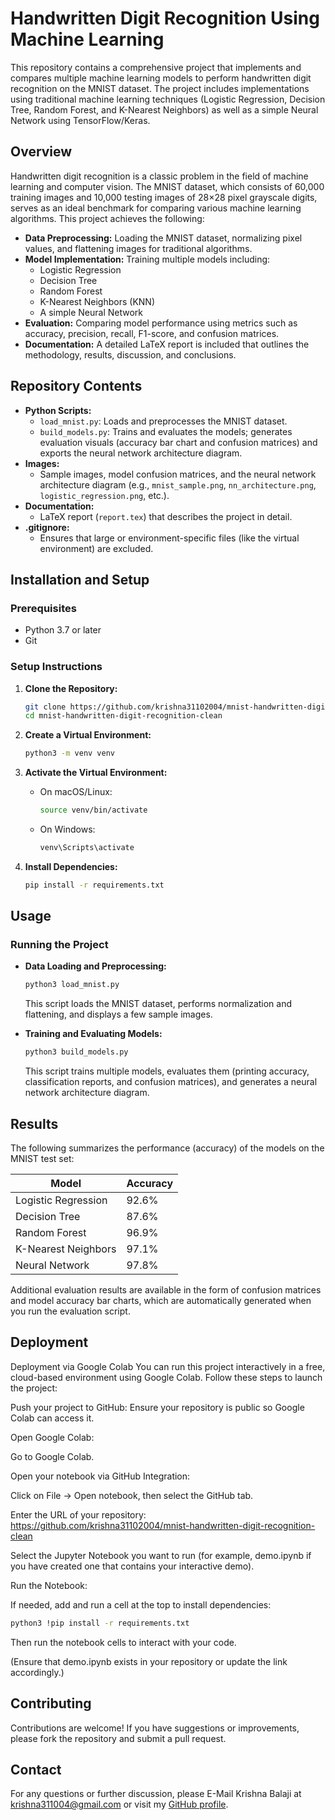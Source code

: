 # Handwritten Digit Recognition Using Machine Learning

This repository contains a comprehensive project that implements and compares multiple machine learning models to perform handwritten digit recognition on the MNIST dataset. The project includes implementations using traditional machine learning techniques (Logistic Regression, Decision Tree, Random Forest, and K-Nearest Neighbors) as well as a simple Neural Network using TensorFlow/Keras.

## Overview

Handwritten digit recognition is a classic problem in the field of machine learning and computer vision. The MNIST dataset, which consists of 60,000 training images and 10,000 testing images of 28×28 pixel grayscale digits, serves as an ideal benchmark for comparing various machine learning algorithms. This project achieves the following:

- **Data Preprocessing:** Loading the MNIST dataset, normalizing pixel values, and flattening images for traditional algorithms.
- **Model Implementation:** Training multiple models including:
  - Logistic Regression
  - Decision Tree
  - Random Forest
  - K-Nearest Neighbors (KNN)
  - A simple Neural Network
- **Evaluation:** Comparing model performance using metrics such as accuracy, precision, recall, F1-score, and confusion matrices.
- **Documentation:** A detailed LaTeX report is included that outlines the methodology, results, discussion, and conclusions.

## Repository Contents

- **Python Scripts:**
  - `load_mnist.py`: Loads and preprocesses the MNIST dataset.
  - `build_models.py`: Trains and evaluates the models; generates evaluation visuals (accuracy bar chart and confusion matrices) and exports the neural network architecture diagram.
- **Images:**
  - Sample images, model confusion matrices, and the neural network architecture diagram (e.g., `mnist_sample.png`, `nn_architecture.png`, `logistic_regression.png`, etc.).
- **Documentation:**
  - LaTeX report (`report.tex`) that describes the project in detail.
- **.gitignore:**
  - Ensures that large or environment-specific files (like the virtual environment) are excluded.

## Installation and Setup

### Prerequisites
- Python 3.7 or later
- Git

### Setup Instructions

1. **Clone the Repository:**
   ```bash
   git clone https://github.com/krishna31102004/mnist-handwritten-digit-recognition-clean.git
   cd mnist-handwritten-digit-recognition-clean
   ```

2. **Create a Virtual Environment:**
   ```bash
   python3 -m venv venv
   ```
   
3. **Activate the Virtual Environment:**
   - On macOS/Linux:
     ```bash
     source venv/bin/activate
     ```
   - On Windows:
     ```bash
     venv\Scripts\activate
     ```

4. **Install Dependencies:**
   ```bash
   pip install -r requirements.txt
   ```

## Usage

### Running the Project
- **Data Loading and Preprocessing:**
  ```bash
  python3 load_mnist.py
  ```
  This script loads the MNIST dataset, performs normalization and flattening, and displays a few sample images.

- **Training and Evaluating Models:**
  ```bash
  python3 build_models.py
  ```
  This script trains multiple models, evaluates them (printing accuracy, classification reports, and confusion matrices), and generates a neural network architecture diagram.

## Results

The following summarizes the performance (accuracy) of the models on the MNIST test set:

| Model                  | Accuracy  |
| ---------------------- | --------- |
| Logistic Regression    | 92.6%     |
| Decision Tree          | 87.6%     |
| Random Forest          | 96.9%     |
| K-Nearest Neighbors    | 97.1%     |
| Neural Network         | 97.8%     |

Additional evaluation results are available in the form of confusion matrices and model accuracy bar charts, which are automatically generated when you run the evaluation script.

## Deployment

Deployment via Google Colab
You can run this project interactively in a free, cloud-based environment using Google Colab. Follow these steps to launch the project:

Push your project to GitHub: Ensure your repository is public so Google Colab can access it.

Open Google Colab:

Go to Google Colab.

Open your notebook via GitHub Integration:

Click on File → Open notebook, then select the GitHub tab.

Enter the URL of your repository:
https://github.com/krishna31102004/mnist-handwritten-digit-recognition-clean

Select the Jupyter Notebook you want to run (for example, demo.ipynb if you have created one that contains your interactive demo).

Run the Notebook:

If needed, add and run a cell at the top to install dependencies:
  ```bash
python3 !pip install -r requirements.txt
```
Then run the notebook cells to interact with your code.

(Ensure that demo.ipynb exists in your repository or update the link accordingly.)

## Contributing

Contributions are welcome! If you have suggestions or improvements, please fork the repository and submit a pull request.

## Contact

For any questions or further discussion, please E-Mail Krishna Balaji at krishna311004@gmail.com or visit my [GitHub profile](https://github.com/krishna31102004).

